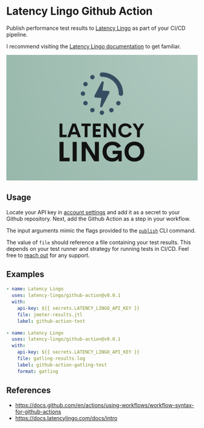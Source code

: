 
# Latency Lingo Github Action

Publish performance test results to [Latency Lingo](https://latencylingo.com) as part of your CI/CD pipeline.

I recommend visiting the [Latency Lingo documentation](https://docs.latencylingo.com) to get familiar.

![](assets/logo_full.png)

## Usage
Locate your API key in [account settings](https://latencylingo.com/account/api-access) and add it as a secret to your Github repository. Next, add the Github Action as a step in your workflow.

The input arguments mimic the flags provided to the [`publish`](https://docs.latencylingo.com/docs/cli/commands/publish) CLI command.

The value of `file` should reference a file containing your test results. This depends on your test runner and strategy for running tests in CI/CD. Feel free to [reach out](mailto:support@latencylingo.com) for any support.

## Examples
```yml
- name: Latency Lingo
  uses: latency-lingo/github-action@v0.0.1
  with:
    api-key: ${{ secrets.LATENCY_LINGO_API_KEY }}
    file: jmeter-results.jtl
    label: github-action-test
```

```yml
- name: Latency Lingo
  uses: latency-lingo/github-action@v0.0.1
  with:
    api-key: ${{ secrets.LATENCY_LINGO_API_KEY }}
    file: gatling-results.log
    label: github-action-gatling-test
    format: gatling
```

## References
- https://docs.github.com/en/actions/using-workflows/workflow-syntax-for-github-actions
- https://docs.latencylingo.com/docs/intro
